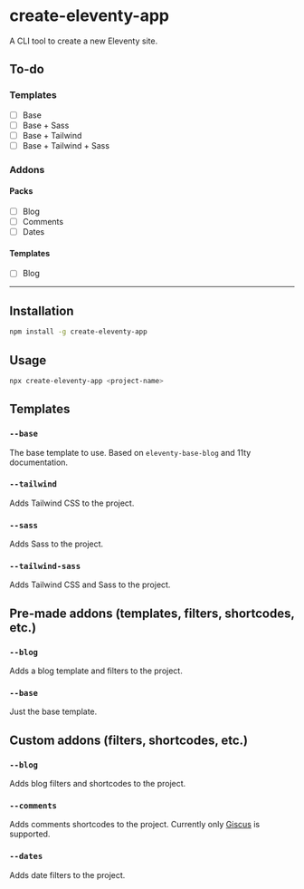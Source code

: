 # create-eleventy-app

A CLI tool to create a new Eleventy site.

## To-do

### Templates

- [ ] Base
- [ ] Base + Sass
- [ ] Base + Tailwind
- [ ] Base + Tailwind + Sass

### Addons

#### Packs
- [ ] Blog
- [ ] Comments
- [ ] Dates

#### Templates
- [ ] Blog

---

## Installation

```sh
npm install -g create-eleventy-app
```

## Usage

```sh
npx create-eleventy-app <project-name>
```

## Templates

### `--base`

The base template to use. Based on `eleventy-base-blog` and 11ty documentation.

### `--tailwind`

Adds Tailwind CSS to the project.

### `--sass`

Adds Sass to the project.

### `--tailwind-sass`

Adds Tailwind CSS and Sass to the project.

## Pre-made addons (**templates**, filters, shortcodes, etc.)

### `--blog`

Adds a blog template and filters to the project.

### `--base`

Just the base template.

## Custom addons (filters, shortcodes, etc.)

### `--blog`

Adds blog filters and shortcodes to the project.

### `--comments`

Adds comments shortcodes to the project. Currently only [Giscus](https://giscus.app/) is supported.

### `--dates` 

Adds date filters to the project.

